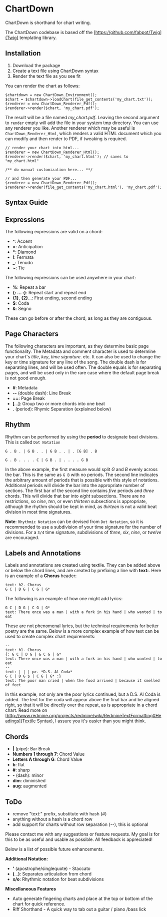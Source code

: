 # ChartDown

ChartDown is shorthand for chart writing.  

The ChartDown codebase is based off the 
[https://github.com/fabpot/Twig](Twig) templating library.

## Installation

 1. Download the package
 2. Create a text file using ChartDown syntax
 3. Render the text file as you see fit

You can render the chart as follows:

    $chartdown = new ChartDown_Environment();
    $chart = $chartdown->loadChart(file_get_contents('my_chart.txt'));
    $renderer = new ChartDown_Renderer_Pdf();
    $renderer->render($chart, 'my_chart.pdf');
    
The result will be a file named *my_chart.pdf*. Leaving the second argument to `render`
empty will add the file in your system tmp directory.  You can use any renderer you like.
Another renderer which may be useful is `ChartDown_Renderer_Html`, which renders a valid
HTML document which you can modify and then render to PDF, if tweaking is required.

    // render your chart into html...
    $renderer = new ChartDown_Renderer_Html();
    $renderer->render($chart, 'my_chart.html'); // saves to "my_chart.html"
    
    /** do manual customization here... **/

    // and then generate your PDF...
    $renderer = new ChartDown_Renderer_Pdf();
    $renderer->render(file_get_contents('my_chart.html'), 'my_chart.pdf');

## Syntax Guide

Expressions
-----------

The following expressions are valid on a chord:

 * **^**: Accent
 * **>**: Anticipation
 * **\***: Diamond
 * **!**: Fermata
 * **_**: Tenudo
 * **~**: Tie

The following expressions can be used anywhere in your chart:

 * **%**: Repeat a bar
 * **{: ... :}**: Repeat start and repeat end
 * **{1}**, **{2}**...: First ending, second ending
 * **$**: Coda
 * **&**: Segno

These can go before or after the chord, as long as they are contiguous.

Page Characters 
---------------

The following characters are important, as they determine basic page functionality.  The Metadata
and comment character is used to determine your chart's *title*, *key*, *time signature*. etc.  It
can also be used to change the key or time signature for any line of the song.  The double 
dash is for separating lines, and will be used often.  The double equals is for separating
pages, and will be used only in the rare case where the default page break is not good enough.

 * **#**: Metadata
 * **--** (double dash): Line Break
 * **==**: Page Break
 * **[**...**]**: Group two or more chords into one beat
 * **.** (period): Rhymic Separation (explained below)

Rhythm
------

Rhythm can be performed by using the **period** to designate beat divisions.  This is called `Dot Notation`

    G . B . | G B . . | G B . . | . [G B] . B

    G . B . . . . C | G B . | . . . . G B

In the above example, the first measure would split *G* and *B* evenly across the bar. 
This is the same as `G B` with no periods.  The second line indicates the arbitrary 
amount of periods that is possible with this style of notations.  Additional periods will
divide the bar into the appropriate number of sections.  The first bar of the second line
contains *five* periods and *three* chords.  This will divide that bar into *eight* subsections.
There are no restrictions, so *nine*, *ten*, or even *thirteen* subsections is appropriate,
although the rhythm should be kept in mind, as *thirteen* is not a valid beat division in
most time signatures.

**Note**: `Rhythmic Notation` can be devised from `Dot Notation`, so it is recommended to use 
a subdivision of your time signature for the number of divisions.  For a `3/4` time signature,
subdivisions of *three*, *six*, *nine*, or *twelve* are encouraged.

Labels and Annotations
----------------------

Labels and annotations are created using textile. They can be added above or below the chord lines, 
and are created by prefixing a line with **text:**.  Here is an example of a **Chorus** header:

    text: h2. Chorus    
    G C | D G | C G | G*

The following is an example of how one might add lyrics:

    G C | D G | C G | G*
    text: There once was a man | with a fork in his hand | who wanted | to eat

These are not phenomenal lyrics, but the technical requirements for better poetry are the same.
Below is a more complex example of how text can be used to create complex chart requirements:

    --
    text: h1. Chorus
    {: G C | D G | & C G | G*
    text: There once was a man | with a fork in his hand | who wanted | to eat
    --
    text: | | | p>. *D.S. Al Coda*
    G C | D G $ | C G | G* :}
    text: The poor man cried | when the food arrived | because it smelled of feet
    
In this example, not only are the poor lyrics continued, but a D.S. Al Coda is added.  The text
for the coda will appear above the final bar and be aligned right, so that it will be directly over the 
repeat, as is appropriate in a chord chart.  Read more on 
[http://www.redmine.org/projects/redmine/wiki/RedmineTextFormatting#Headings](Textile Syntax),
I assure you it's easier than you might think.

Chords
------

 * **|** (pipe): Bar Break
 * **Numbers 1 through 7**: Chord Value
 * **Letters A through G**: Chord Value
 * **b**: flat
 * **#**: sharp
 * **-** (dash): minor
 * **dim**: diminished
 * **aug**: augmented


ToDo
----

 - remove "text:" prefix, substitute with hash (#)
 - anything without a hash is a chord row
 - add support for charts without row separation (--), this is optional

Please contact me with any suggestions or feature requests. My goal is for this to be as useful
and usable as possible. All feedback is appreciated!

Below is a list of possible future enhancements.

**Additional Notation:**

 * **'** (apostrophe/singlequote) - Staccato
 * **(**...**)**: Separates articulation from chord
 * **x/o**: Rhythmic notation for beat subdivisions

**Miscellaneous Features**
 
 * Auto generate fingering charts and place at the top or bottom of the chart for quick reference.
 * Riff Shorthand - A quick way to tab out a guitar / piano /bass lick